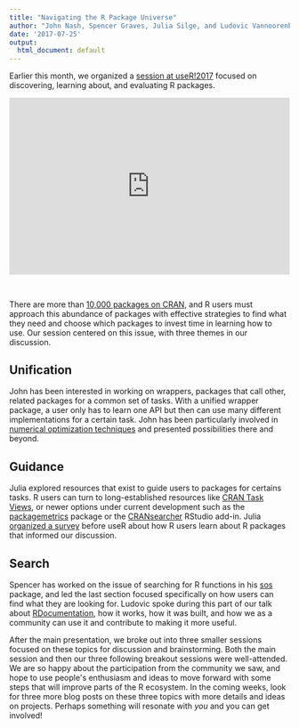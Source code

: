 ```yaml
---
title: "Navigating the R Package Universe"
author: "John Nash, Spencer Graves, Julia Silge, and Ludovic Vannoorenberghe"
date: '2017-07-25'
output:
  html_document: default
---
```




Earlier this month, we organized a [session at useR!2017](http://sched.co/AypJ) focused on discovering, learning about, and evaluating R packages.

<!--html_preserve--><div><div style="left: 0px; width: 100%; height: 0px; position: relative; padding-bottom: 63%;"><iframe src="https://speakerdeck.com/player/7b74cd7bc78b4ed2837f1d6828c39a96" frameborder="0" allowfullscreen="true" webkitallowfullscreen="true" mozallowfullscreen="true" style="top: 0px; left: 0px; width: 100%; height: 100%; position: absolute;"></iframe></div></div>

<br><!--/html_preserve-->

There are more than [10,000 packages on CRAN](https://juliasilge.com/blog/scraping-cran/), and R users must approach this abundance of packages with effective strategies to find what they need and choose which packages to invest time in learning how to use. Our session centered on this issue, with three themes in our discussion.

## Unification

John has been interested in working on wrappers, packages that call other, related packages for a common set of tasks. With a unified wrapper package, a user only has to learn one API but then can use many different implementations for a certain task. John has been particularly involved in [numerical optimization techniques](https://nashjc.wordpress.com/2016/11/20/choosing-which-method-to-use-for-optimizating-functions/) and presented possibilities there and beyond.

## Guidance

Julia explored resources that exist to guide users to packages for certains tasks. R users can turn to long-established resources like [CRAN Task Views](https://cran.r-project.org/web/views/), or newer options under current development such as the [packagemetrics](https://ropensci.org/blog/blog/2017/06/27/packagemetrics) package or the [CRANsearcher](https://github.com/RhoInc/CRANsearcher) RStudio add-in. Julia [organized a survey](https://app.doopoll.co/poll/FGZqTL7vpaaCgpWCM/live-results) before useR about how R users learn about R packages that informed our discussion.

## Search

Spencer has worked on the issue of searching for R functions in his [sos](https://cran.r-project.org/package=sos) package, and led the last section focused specifically on how users can find what they are looking for. Ludovic spoke during this part of our talk about [RDocumentation](https://www.rdocumentation.org/), how it works, how it was built, and how we as a community can use it and contribute to making it more useful.

After the main presentation, we broke out into three smaller sessions focused on these topics for discussion and brainstorming. Both the main session and then our three following breakout sessions were well-attended. We are so happy about the participation from the community we saw, and hope to use people's enthusiasm and ideas to move forward with some steps that will improve parts of the R ecosystem. In the coming weeks, look for three more blog posts on these three topics with more details and ideas on projects. Perhaps something will resonate with *you* and you can get involved!

